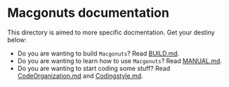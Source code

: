 # Macgonuts documentation

This directory is aimed to more specific docmentation. Get your destiny below:

- Do you are wanting to build ``Macgonuts``? Read [BUILD.md](BUILD.md).
- Do you are wanting to learn how to use ``Macgonuts``? Read [MANUAL.md](MANUAL.md).
- Do you are wanting to start coding some stuff? Read [CodeOrganization.md](CodeOrganization.md) and [Codingstyle.md](Codingstyle.md).
